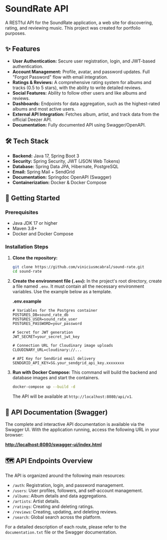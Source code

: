 # SoundRate API

A RESTful API for the SoundRate application, a web site for discovering, rating, and reviewing music. This project was created for portfolio purposes.

## ✨ Features

- **User Authentication:** Secure user registration, login, and JWT-based authentication.
- **Account Management:** Profile, avatar, and password updates. Full "Forgot Password" flow with email integration.
- **Ratings & Reviews:** A comprehensive rating system for albums and tracks (0.5 to 5 stars), with the ability to write detailed reviews.
- **Social Features:** Ability to follow other users and like albums and reviews.
- **Dashboards:** Endpoints for data aggregation, such as the highest-rated albums and most active users.
- **External API Integration:** Fetches album, artist, and track data from the official Deezer API.
- **Documentation:** Fully documented API using Swagger/OpenAPI.

## 🛠️ Tech Stack

- **Backend:** Java 17, Spring Boot 3
- **Security:** Spring Security, JWT (JSON Web Tokens)
- **Database:** Spring Data JPA, Hibernate, PostgreSQL
- **Email:** Spring Mail + SendGrid
- **Documentation:** Springdoc OpenAPI (Swagger)
- **Containerization:** Docker & Docker Compose

## 🚀 Getting Started

### Prerequisites
- Java JDK 17 or higher
- Maven 3.8+
- Docker and Docker Compose

### Installation Steps

1.  **Clone the repository:**
    ```bash
    git clone https://github.com/viniciusmcabral/sound-rate.git
    cd sound-rate
    ```

2.  **Create the environment file (`.env`):**
    In the project's root directory, create a file named `.env`. It must contain all the necessary environment variables. Use the example below as a template.
    
    **.env.example**
    ```env
    # Variables for the Postgres container
    POSTGRES_DB=sound_rate_db
    POSTGRES_USER=sound_rate_user
    POSTGRES_PASSWORD=your_password

    # Secret for JWT generation
    JWT_SECRET=your_secret_jwt_key

    # Connection URL for Cloudinary image uploads
    CLOUDINARY_URL=cloudinary://...

    # API Key for SendGrid email delivery
    SENDGRID_API_KEY=SG.your_sendgrid_api_key.xxxxxxxx
    ```

3.  **Run with Docker Compose:**
    This command will build the backend and database images and start the containers.
    ```bash
    docker-compose up --build -d
    ```
    The API will be available at `http://localhost:8080/api/v1`.

## 📖 API Documentation (Swagger)

The complete and interactive API documentation is available via the Swagger UI. With the application running, access the following URL in your browser:

[**http://localhost:8080/swagger-ui/index.html**](http://localhost:8080/swagger-ui/index.html)

## 🗺️ API Endpoints Overview

The API is organized around the following main resources:

- `/auth`: Registration, login, and password management.
- `/users`: User profiles, followers, and self-account management.
- `/albums`: Album details and data aggregations.
- `/artists`: Artist details.
- `/ratings`: Creating and deleting ratings.
- `/reviews`: Creating, updating, and deleting reviews.
- `/search`: Global search across the platform.

For a detailed description of each route, please refer to the `documentation.txt` file or the Swagger documentation.